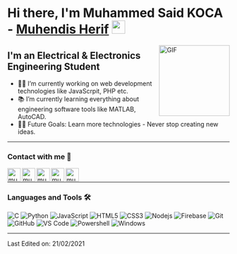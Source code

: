 # Hi there, I'm Muhammed Said KOCA - [Muhendis Herif][website] <img width="30px" src="https://media.tenor.com/images/3b388fe03da271d2674faf85eb7c3fcd/tenor.gif" />

<img align="right" alt="GIF" height="160px" src="https://media.giphy.com/media/du3J3cXyzhj75IOgvA/giphy.gif" />

## I'm an Electrical & Electronics Engineering Student 

- 👨‍💻 I’m currently working on web development technologies like JavaScrpit, PHP etc.
- 📚 I’m currently learning everything about engineering software tools like MATLAB, AutoCAD. 
- 💪🏼 Future Goals: Learn more technologies - Never stop creating new ideas.


---



### Contact with me 📝

[<img align="left" alt="muhendisherif.com" height="30px" src="https://cdn-icons-png.flaticon.com/512/1150/1150626.png" />][website]
[<img align="left" alt="muhendisherif | LinkedIn" height="30px" src="https://cdn-icons-png.flaticon.com/512/408/408703.png"/>][linkedin]
[<img align="left" alt="muhendisherif | Telegram" height="30px" src="https://cdn-icons-png.flaticon.com/512/408/408737.png"/>][telegram]
[<img align="left" alt="muhendisherif | Discord" height="30px" src="https://cdn-icons-png.flaticon.com/512/356/356060.png"/>][discord]
[<img align="left" alt="muhendisherif | Spotify" height="30px" src="https://cdn-icons-png.flaticon.com/512/408/408697.png" />][Spotify]

<br />

---

### Languages and Tools 🛠 

![C](http://img.shields.io/badge/-C-A8B9CC?style=flat-square&logo=c&logoColor=ffffff)
![Python](http://img.shields.io/badge/-Python-3776AB?style=flat-square&logo=python&logoColor=ffffff)
![JavaScript](https://img.shields.io/badge/-JavaScript-%23F7DF1C?style=flat-square&logo=javascript&logoColor=000000&labelColor=%23F7DF1C&color=%23FFCE5A)
![HTML5](https://img.shields.io/badge/-HTML5-%23E44D27?style=flat-square&logo=html5&logoColor=ffffff)
![CSS3](https://img.shields.io/badge/-CSS3-%231572B6?style=flat-square&logo=css3)
![Nodejs](https://img.shields.io/badge/-Nodejs-339933?style=flat-square&logo=Node.js&logoColor=ffffff)
![Firebase](https://img.shields.io/badge/-Firebase-FFCA28?style=flat-square&logo=firebase&logoColor=ffffff)
![Git](https://img.shields.io/badge/-Git-%23F05032?style=flat-square&logo=git&logoColor=%23ffffff)
![GitHub](https://img.shields.io/badge/-GitHub-181717?style=flat-square&logo=github)
![VS Code](http://img.shields.io/badge/-VS%20Code-007ACC?style=flat-square&logo=visual-studio-code&logoColor=ffffff)
![Powershell](http://img.shields.io/badge/-Powershell-5391FE?style=flat-square&logo=powershell&logoColor=ffffff)
![Windows](http://img.shields.io/badge/-Windows-0078D6?style=flat-square&logo=windows&logoColor=ffffff)

[website]: http://muhendisherif.com/
[telegram]: https://t.me/Mskoca
[discord]: https://discord.com/invite/grovestreet07
[linkedin]: https://tr.linkedin.com/in/m-said-koca-b28978186
[Spotify]: https://open.spotify.com/user/0yswspln6lpwqt8jo2t8i8o9s


----
Last Edited on: 21/02/2021
